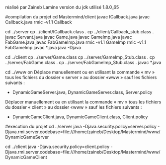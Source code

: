 réalisé par Zaineb Lamine
version du jdk utilisé 1.8.0_65

#compilation du projet
cd Mastermind/client
javac ICallback.java
javac Callback.java
rmic -v1.1 Callback

cd ../server
cp ../client/ICallback.class .
cp ../client/Callback_stub.class .
javac Servant.java
javac Game.java
javac GameImp.java
javac FabGame.java
javac FabGameImp.java
rmic -v1.1 GameImp
rmic -v1.1 FabGameImp
javac *.java
java -Djava

cd ../client
cp ../server/Game.class
cp ../server/GameImp_Stub.class .
cp ../server/FabGame.class .
cp ../server/FabGameImp_Stub.class .
javac *.java


cd ../www
on Déplace manuellement ou en utilisant la commande « mv » tous les fichiers du
dossier « server » au dossier «www » sauf les fichiers suivants :
- DynamicGameServer.java, DynamicGameServer.class, Server.policy

Déplacer manuellement ou en utilisant la commande « mv » tous les fichiers du
dossier « client » au dossier «www » sauf les fichiers suivants :
- DynamicGameClient.java, DynamicGameClient.class, Client.policy

#execution du projet
cd ../server
java -Djava.security.policy=server.policy -Djava.rmi.server.codebase=file:///home/zaineb/Desktop/Mastermind/www/ DynamicGameServer

cd ../client
java -Djava.security.policy=client.policy -Djava.rmi.server.codebase=file:///home/zaineb/Desktop/Mastermind/www/ DynamicGameClient

